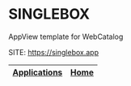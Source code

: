 # SINGLEBOX
 
 AppView template for WebCatalog
 
 SITE: https://singlebox.app

 | [Applications](https://portable-linux-apps.github.io/apps.html) | [Home](https://portable-linux-apps.github.io)
 | --- | --- |
